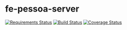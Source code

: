 # fe-pessoa-server

[![Requirements Status](https://requires.io/github/fernandoe/fe-pessoa-server/requirements.svg?branch=release%2F0.1.0)](https://requires.io/github/fernandoe/fe-pessoa-server/requirements/?branch=release%2F0.1.0)
[![Build Status](https://travis-ci.org/fernandoe/fe-pessoa-server.svg?branch=master)](https://travis-ci.org/fernandoe/fe-pessoa-server)
[![Coverage Status](https://coveralls.io/repos/github/fernandoe/fe-pessoa-server/badge.svg?branch=release%2F0.1.0)](https://coveralls.io/github/fernandoe/fe-pessoa-server?branch=release%2F0.1.0)

